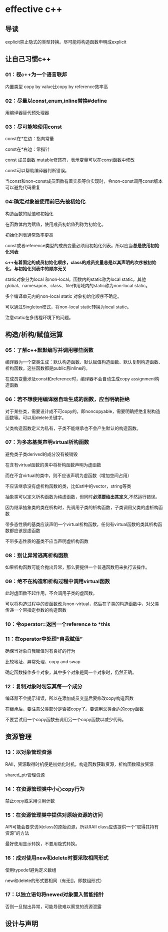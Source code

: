 # effective c++

## 导读

explicit禁止隐式的类型转换。尽可能将构造函数申明成explicit

## 让自己习惯c++

### 01：视c++为一个语言联邦 

内置类型 copy by value比copy by reference效率高

### 02：尽量以const,enum,inline替换#define

用编译器替代预处理器

### 03：尽可能地使用const

const在*左边：指向常量

const在*右边：常指针

const 成员函数 mutable修饰符，表示变量可以在const函数中修改

const可以帮助编译器判断错误。

当const和non-const成员函数有着实质等价实现时，令non-const调用const版本可以避免代码重复

### 04:确定对象被使用前已先被初始化

构造函数的赋值和初始化

在函数体内为赋值，使用成员初始值列称为初始化。

初始化列表通常效率更高

const或者reference类型的成员变量必须用初始化列表。所以应当**总是使用初始化列表**

**c++有着固定的成员初始化顺序，class的成员变量总是以其声明的次序被初始化，与初始化列表中的顺序无关**

static对象分为local 和non-local。函数内的static称为local static，其他global、namesapce、class、file作用域内的static称为non-local static。

多个编译单元内的non-local static 对象初始化顺序不确定。

可以通过Singleton模式，将non-local static转换为local static。

注意static在多线程环境下的问题。

## 构造/析构/赋值运算

### 05：了解c++默默编写并调用哪些函数

编译器为一个空类生成：默认构造函数、默认赋值构造函数、默认复制构造函数、析构函数。这些函数都是public且inline的。

在成员变量涉及const和reference时，编译器不会自动生成copy assignment构造函数

### 06：若不想使用编译器自动生成的函数，应当明确拒绝

对于某些类，需要设计成不可copy的，即noncopyable，需要明确拒绝复制构造函数等。可以用delete关键字。

父类构造函数定义为私有，子类不能继承也不会产生默认的构造函数。

### 07：为多态基类声明virtual析构函数

避免类子类derived的成分没有被销毁

在含有virtual函数的类中将析构函数声明为虚函数

而在不含virtual的类中，则不应该声明为虚函数（增加空间占用）

不应该继承没有虚析构函数的类，比如stl中的vector，string等类

抽象类可以定义析构函数为纯虚函数，但同时**必须要给出其定义**,不然运行错误。

因为继承抽象类的类在析构时，先调用子类的析构函数，子类调用父类的虚析构函数

带多态性质的基类应该声明一个virtual析构函数，任何有virtual函数的类其析构函数都应该是虚函数

不带多态性质的基类不应当声明虚析构函数

### 08：别让异常逃离析构函数

如果析构函数可能会抛出异常，那么要提供一个普通函数用来执行该操作。

### 09：绝不在构造和析构过程中调用virtual函数

此时虚函数不起作用，不会调用子类的虚函数。

可以将构造过程中的虚函数改为non-virtual，然后在子类的构造函数中，对父类传递一个带指定参数的构造函数

### 10：令operator=返回一个reference to *this

### 11：在operator中处理“自我赋值”

确保当对象自我赋值时有良好的行为

比较地址、异常处理、copy and swap

确定函数操作多个对象，其中多个对象是同一个对象时，仍然正确。

### 12：复制对象时勿忘其每一个成分

编译器不会提示错误，所以在添加成员变量后要修改copy构造函数

在继承后，要注意父类部分是否被copy了。要调用父类合适的copy函数

不要尝试用一个copy函数去调用另一个copy函数以减少代码。

## 资源管理

### 13：以对象管理资源

RAII，资源取得时机便是初始化时机，构造函数获取资源，析构函数释放资源

shared_ptr管理资源

### 14：在资源管理类中小心copy行为

禁止copy或采用引用计数

### 15：在资源管理类中提供对原始资源的访问

API可能会要求访问class的原始资源，所以RAII class应该提供一个“取得其持有资源”的方法

最好使用显示转换，不要用隐式转换。

### 16：成对使用new和delete时要采取相同形式

使用typedef避免定义数组

new和delete的形式要相同（有无[]，即数组形式）

### 17：以独立语句将newed对象置入智能指针

否则一旦抛出异常，可能导致难以察觉的资源泄露

## 设计与声明



